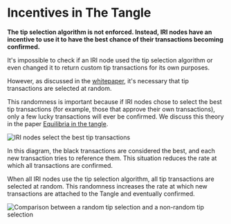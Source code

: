 # Incentives in The Tangle

**The tip selection algorithm is not enforced. Instead, IRI nodes have an incentive to use it to have the best chance of their transactions becoming confirmed.**

It's impossible to check if an IRI node used the tip selection algorithm or even changed it to return custom tip transactions for its own purposes.

However, as discussed in the [whitepaper](https://iota.org/IOTA_Whitepaper.pdf), it's necessary that tip transactions are selected at random. 

This randomness is important because if IRI nodes chose to select the best tip transactions (for example, those that approve their own transactions), only a few lucky transactions will ever be confirmed. We discuss this theory in the paper [Equilibria in the tangle](https://arxiv.org/abs/1712.05385).

![IRI nodes select the best tip transactions](https://cdn-images-1.medium.com/max/1600/1*Qs_KFwcXxXKuoERjfJ5xsw.jpeg)

In this diagram, the black transactions are considered the best, and each new transaction tries to reference them. This situation reduces the rate at which all transactions are confirmed. 

When all IRI nodes use the tip selection algorithm, all tip transactions are selected at random. This randomness increases the rate at which new transactions are attached to the Tangle and eventually confirmed.

![Comparison between a random tip selection and a non-random tip selection](https://cdn-images-1.medium.com/max/1600/1*qvNmyzQijU3PpMYvYtaxGg.jpeg)
